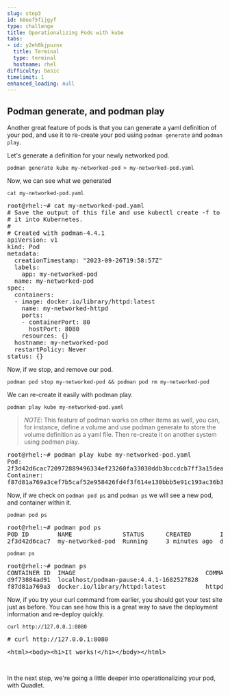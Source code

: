 ```yaml
---
slug: step3
id: k0eef5fijgyf
type: challenge
title: Operationalizing Pods with kube
tabs:
- id: y2eh8kjpuznx
  title: Terminal
  type: terminal
  hostname: rhel
difficulty: basic
timelimit: 1
enhanced_loading: null
---
```

## Podman generate, and podman play
Another great feature of pods is that you can generate a yaml definition of your pod, and use it to re-create your pod using `podman generate` and `podman play`.

Let's generate a definition for your newly networked pod.

```bash,run
podman generate kube my-networked-pod > my-networked-pod.yaml
```

Now, we can see what we generated

```bash,run
cat my-networked-pod.yaml
```

<pre type=file>
root@rhel:~# cat my-networked-pod.yaml
# Save the output of this file and use kubectl create -f to import
# it into Kubernetes.
#
# Created with podman-4.4.1
apiVersion: v1
kind: Pod
metadata:
  creationTimestamp: "2023-09-26T19:58:57Z"
  labels:
    app: my-networked-pod
  name: my-networked-pod
spec:
  containers:
  - image: docker.io/library/httpd:latest
    name: my-networked-httpd
    ports:
    - containerPort: 80
      hostPort: 8080
    resources: {}
  hostname: my-networked-pod
  restartPolicy: Never
status: {}
</pre>

Now, if we stop, and remove our pod.

```bash,run
podman pod stop my-networked-pod && podman pod rm my-networked-pod
```

We can re-create it easily with podman play.

```bash,run
podman play kube my-networked-pod.yaml
```

>_NOTE_: This feature of podman works on other items as well, you can, for instance, define a volume and use podman generate to store the volume definition as a yaml file.  Then re-create it on another system using podman play.

<pre type=file>
root@rhel:~# podman play kube my-networked-pod.yaml
Pod:
2f3d42d6cac720972889496334ef23260fa33030ddb3bccdcb7ff3a15dea07ac
Container:
f87d81a769a3cef7b5caf52e958426fd4f3f614e130bbb5e91c193ac36b3a27d
</pre>

Now, if we check on `podman pod ps` and `podman ps` we will see a new pod, and container within it.

```bash,run
podman pod ps
```
<pre>
root@rhel:~# podman pod ps
POD ID        NAME              STATUS      CREATED        INFRA ID      # OF CONTAINERS
2f3d42d6cac7  my-networked-pod  Running     3 minutes ago  d9f73884ad91  2
</pre>

```bash,run
podman ps
```
<pre>
root@rhel:~# podman ps
CONTAINER ID  IMAGE                                    COMMAND           CREATED        STATUS        PORTS                 NAMES
d9f73884ad91  localhost/podman-pause:4.4.1-1682527828                    3 minutes ago  Up 3 minutes  0.0.0.0:8080->80/tcp  2f3d42d6cac7-infra
f87d81a769a3  docker.io/library/httpd:latest           httpd-foreground  3 minutes ago  Up 3 minutes  0.0.0.0:8080->80/tcp  my-networked-pod-my-networked-httpd
</pre>

Now, if you try your curl command from earlier, you should get your test site just as before.  You can see how this is a great way to save the deployment information and re-deploy quickly.

```bash,run
curl http://127.0.0.1:8080
```

<pre type=file>
# curl http://127.0.0.1:8080
<xmp><html><body><h1>It works!</h1></body></html></xmp>
</pre>


In the next step, we're going a little deeper into operationalizing your pod, with Quadlet.
